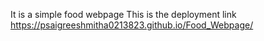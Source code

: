 It is a simple food webpage 
This is the deployment link
https://psaigreeshmitha0213823.github.io/Food_Webpage/
